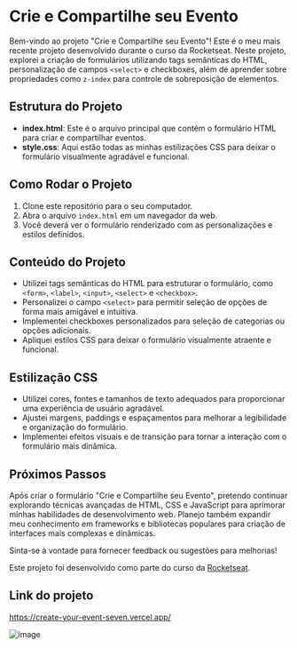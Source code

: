 # Crie e Compartilhe seu Evento

Bem-vindo ao projeto "Crie e Compartilhe seu Evento"! Este é o meu mais recente projeto desenvolvido durante o curso da Rocketseat. Neste projeto, explorei a criação de formulários utilizando tags semânticas do HTML, personalização de campos `<select>` e checkboxes, além de aprender sobre propriedades como `z-index` para controle de sobreposição de elementos.

## Estrutura do Projeto

- **index.html**: Este é o arquivo principal que contém o formulário HTML para criar e compartilhar eventos.
- **style.css**: Aqui estão todas as minhas estilizações CSS para deixar o formulário visualmente agradável e funcional.

## Como Rodar o Projeto

1. Clone este repositório para o seu computador.
2. Abra o arquivo `index.html` em um navegador da web.
3. Você deverá ver o formulário renderizado com as personalizações e estilos definidos.

## Conteúdo do Projeto

- Utilizei tags semânticas do HTML para estruturar o formulário, como `<form>`, `<label>`, `<input>`, `<select>` e `<checkbox>`.
- Personalizei o campo `<select>` para permitir seleção de opções de forma mais amigável e intuitiva.
- Implementei checkboxes personalizados para seleção de categorias ou opções adicionais.
- Apliquei estilos CSS para deixar o formulário visualmente atraente e funcional.

## Estilização CSS

- Utilizei cores, fontes e tamanhos de texto adequados para proporcionar uma experiência de usuário agradável.
- Ajustei margens, paddings e espaçamentos para melhorar a legibilidade e organização do formulário.
- Implementei efeitos visuais e de transição para tornar a interação com o formulário mais dinâmica.

## Próximos Passos

Após criar o formulário "Crie e Compartilhe seu Evento", pretendo continuar explorando técnicas avançadas de HTML, CSS e JavaScript para aprimorar minhas habilidades de desenvolvimento web. Planejo também expandir meu conhecimento em frameworks e bibliotecas populares para criação de interfaces mais complexas e dinâmicas.

Sinta-se à vontade para fornecer feedback ou sugestões para melhorias!

Este projeto foi desenvolvido como parte do curso da [Rocketseat](https://rocketseat.com.br).

## Link do projeto
https://create-your-event-seven.vercel.app/

![image](https://github.com/Matheus-Neris-Rocha/create-your-event/assets/171521660/c50af919-b61b-4af9-b29f-cadbdb347e61)
